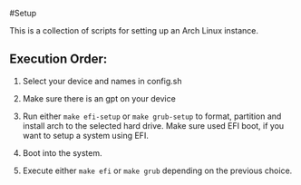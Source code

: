 #Setup

This is a collection of scripts for setting up an Arch Linux instance.

## Execution Order:

1. Select your device and names in config.sh  
2. Make sure there is an gpt on your device

3. Run either `make efi-setup` or `make grub-setup` to format, partition and install arch to the selected hard drive. Make sure used EFI boot, if you want to setup a system using EFI.

4. Boot into the system.
5. Execute either `make efi` or `make grub` depending on the previous choice.
